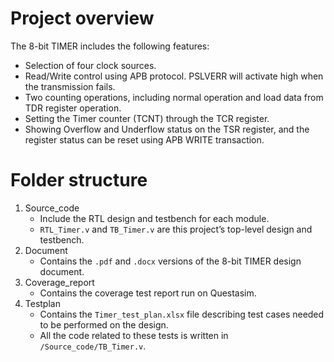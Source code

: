 # Project overview
The 8-bit TIMER includes the following features:
-	Selection of four clock sources.
-	Read/Write control using APB protocol. PSLVERR will activate high when the transmission fails.
-	Two counting operations, including normal operation and load data from TDR register operation.
-	Setting the Timer counter (TCNT) through the TCR register.
-	Showing Overflow and Underflow status on the TSR register, and the register status can be reset using APB WRITE transaction.

# Folder structure
1. Source_code
   - Include the RTL design and testbench for each module.
   - `RTL_Timer.v` and `TB_Timer.v` are this project’s top-level design and testbench.
2. Document
   - Contains the `.pdf` and `.docx` versions of the 8-bit TIMER design document.
3. Coverage_report
   - Contains the coverage test report run on Questasim.
4. Testplan
   - Contains the `Timer_test_plan.xlsx` file describing test cases needed to be performed on the design.
   - All the code related to these tests is written in  `/Source_code/TB_Timer.v`.

